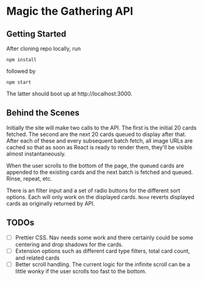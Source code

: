 # Magic the Gathering API

## Getting Started
After cloning repo locally, run
```
npm install
```

followed by

```
npm start
```

The latter should boot up at http://localhost:3000.

## Behind the Scenes
Initially the site will make two calls to the API. The first is the initial 20 cards fetched. The second are the next 20 cards queued to display after that. After each of these and every subsequent batch fetch, all image URLs are cached so that as soon as React is ready to render them, they'll be visible almost instantaneously.

When the user scrolls to the bottom of the page, the queued cards are appended to the existing cards and the next batch is fetched and queued. Rinse, repeat, etc.

There is an filter input and a set of radio buttons for the different sort options. Each will only work on the displayed cards. `None` reverts displayed cards as originally returned by API.

## TODOs
- [ ] Prettier CSS. Nav needs some work and there certainly could be some centering and drop shadows for the cards.
- [ ] Extension options such as different card type filters, total card count, and related cards
- [ ] Better scroll handling. The current logic for the infinite scroll can be a little wonky if the user scrolls too fast to the bottom.